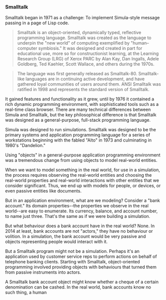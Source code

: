 ### Smalltalk

Smalltalk began in 1971 as a challenge: To implement Simula-style message passing in a page of Lisp code.

> Smalltalk is an object-oriented, dynamically typed, reflective programming language. Smalltalk was created as the language to underpin the "new world" of computing exemplified by "human–computer symbiosis." It was designed and created in part for educational use, more so for constructionist learning, at the Learning Research Group (LRG) of Xerox PARC by Alan Kay, Dan Ingalls, Adele Goldberg, Ted Kaehler, Scott Wallace, and others during the 1970s.

> The language was first generally released as Smalltalk-80. Smalltalk-like languages are in continuing active development, and have gathered loyal communities of users around them. ANSI Smalltalk was ratified in 1998 and represents the standard version of Smalltalk.

It gained features and functionality as it grew, until by 1976 it contained a rich dynamic programming environment, with sophisticated tools such as a real-time class browser. There are many technical differences between Simula and Smalltalk, but the key philosophical difference is that Smalltalk was designed as a general-purpose, full-stack programming language.

Simula was designed to run simulations. Smalltalk was designed to be the primary systems and application programming language for a series of workstations beginning with the fabled "Alto" in 1973 and culminating in 1980's "Dandelion."

Using "objects" in a general-purpose application programming environment was a tremendous change from using objects to model real-world entities.

When we want to model something in the real world, for use in a simulation, the process requires observing the real-world entities and choosing the real-world properties and real-world interactions with other entities that we consider significant. Thus, we end up with models for people, or devices, or even passive entities like documents.

But in an application environment, what are we modeling? Consider a "bank account." Its domain properties--the properties we observe in the real world--are easy to enumerate. Its currency, balance, and account number, to name just three. That's the same as if we were building a simulation.

But what behaviour does a bank account have in the real world? None. In 2014 at least, bank accounts are not "actors," they have no behaviour or volition. In a simulation, the bank account would be very passive and objects representing people would interact with it.

But a Smalltalk program might not be a simulation. Perhaps it's an application used by customer service reps to perform actions on behalf of telephone banking clients. Starting with Smalltalk, object-oriented programming involved providing objects with behaviours that turned them from passive instruments into actors.

A Smalltalk bank account object might know whether a cheque of a certain denomination can be cashed. In the real world, bank accounts know no such thing, a human